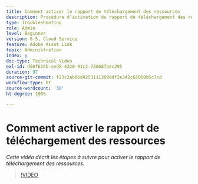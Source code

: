```yaml
---
title: Comment activer le rapport de téléchargement des ressources
description: Procédure d’activation du rapport de téléchargement des ressources
type: Troubleshooting
role: Admin
level: Beginner
version: 6.5, Cloud Service
feature: Adobe Asset Link
topic: Administration
index: y
doc-type: Technical Video
exl-id: d50f626b-ced8-4320-91c2-738687bec295
duration: 97
source-git-commit: f23c2ab86d42531113690df2e342c65060b5c7cd
workflow-type: ht
source-wordcount: '30'
ht-degree: 100%

---
```


# Comment activer le rapport de téléchargement des ressources

*Cette vidéo décrit les étapes à suivre pour activer le rapport de téléchargement des ressources.*

>[!VIDEO](https://video.tv.adobe.com/v/335463?quality=12&learn=on)
